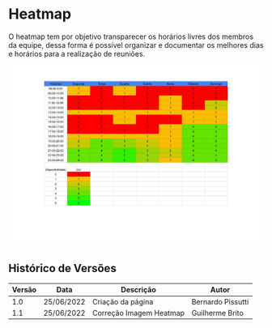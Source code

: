 # Heatmap

O heatmap tem por objetivo transparecer os horários livres dos membros da equipe, dessa forma é possível organizar e documentar os melhores dias e horários para a realização de reuniões.

![Heatmap](../_media/heatmap.png "Heatmap")

## Histórico de Versões
| Versão | Data       | Descrição         | Autor             |
|--------|------------|-------------------|-------------------|
| 1.0    | 25/06/2022 | Criação da página | Bernardo Pissutti |
| 1.1    | 25/06/2022 | Correção Imagem Heatmap | Guilherme Brito |

